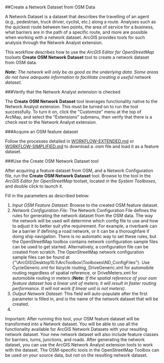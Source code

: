 ##Create a Network Dataset from OSM Data

A Network Dataset is a dataset that describes the travelling of an agent (e.g., pedestrian, truck driver, cyclist, etc.) along a route. Analyses such as the quickest route between two points, the area of service for a business, what barriers are in the path of a specific route, and more are possible when working with a network dataset. ArcGIS provides tools for such analysis through the Network Analyst extension.

This workflow describes how to use the *ArcGIS Editor for OpenStreetMap* toolsets **Create OSM Network Dataset** tool to create a network dataset from OSM data.

_**Note:** The network will only be as good as the underlying data. Some areas do not have adequate information to facilitate creating a useful network dataset._

###Verify that the Network Analyst extension is checked

The **Create OSM Network Dataset** tool leverages functionality native to the Network Analyst extension. This must be turned on to run the tool successfully. To turn it on, click the "Customize" menu at the top of ArcMap, and select the "Extensions" submenu, then verify that there is a check next to the Network Analyst extension.

###Acquire an OSM feature dataset

Follow the processes detailed in [WORKFLOW-EXTENDED.md]() or [WORKFLOW-SIMPLIFIED.md]() to download a .osm file and load it as a feature dataset.

###Use the Create OSM Network Dataset tool

After acquiring a feature dataset from OSM, and a Network Configuration file, run the **Create OSM Network Dataset** tool. Browse to the tool in the *ArcGIS Editor for OpenStreetMap* toolset, located in the *System Toolboxes*, and double click to launch it.

Fill in the parameters as described below:

1. *Input OSM Feature Dataset:* Browse to the created OSM feature dataset.
2. *Network Configuration File:* The Network Configuration File defines the rules for generating the network dataset from the OSM data. The way the network will be used will determine which config file to use and how to adjust it to better suit ythe requirement. For example, a riverbank can be a barrier if defining a road network, or it can be a thoroughfare if doing ship navigation. There is no automatic way to set these rules, but the OpenStreetMap toolbox contains network configuration sample files can be used to get started. Alternatively, a configuration file can be created from scratch. The OpenStreetMap network configuration sample files can be found at {"\ArcGIS\Desktop10.1\ArcToolbox\Toolboxes\ND_ConfigFiles"}. Use CycleGeneric.xml for bicycle routing, DriveGeneric.xml for automobile routing regardless of spatial reference, or DriveMeters.xml for automobile routing in meters _(**Note:**  If the spatial reference of your osm feature dataset has a linear unit of meters; it will result in faster routing performance. It will not work if linear unit is not meters)_.
4. *Output Network Dataset:* This field will auto-populate after the first parameter is filled in, and is the name of the network dataset that will be created.
5. 
Important: After running this tool, your OSM feature dataset will be transformed into a Network dataset. You will be able to use all the functionality available for ArcGIS Network Datasets with your resulting network dataset. Your new network dataset will also include feature classes for barriers, turns, junctions, and roads. After generating the network dataset, you can use the ArcGIS Network Analyst extension tools to work with the dataset. The OSM-specific tools in the OpenStreetMap Toolbox can be used on your source data, but not on the resulting network dataset.
